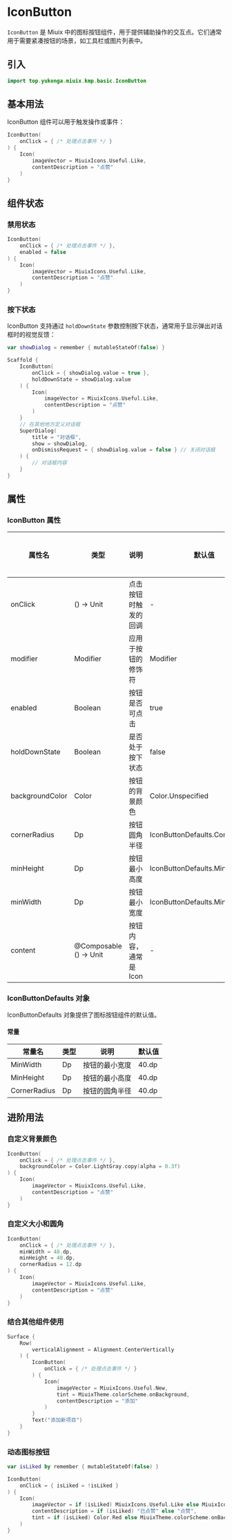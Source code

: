 # IconButton

`IconButton` 是 Miuix 中的图标按钮组件，用于提供辅助操作的交互点。它们通常用于需要紧凑按钮的场景，如工具栏或图片列表中。

## 引入

```kotlin
import top.yukonga.miuix.kmp.basic.IconButton
```

## 基本用法

IconButton 组件可以用于触发操作或事件：

```kotlin
IconButton(
    onClick = { /* 处理点击事件 */ }
) {
    Icon(
        imageVector = MiuixIcons.Useful.Like,
        contentDescription = "点赞"
    )
}
```

## 组件状态

### 禁用状态

```kotlin
IconButton(
    onClick = { /* 处理点击事件 */ },
    enabled = false
) {
    Icon(
        imageVector = MiuixIcons.Useful.Like,
        contentDescription = "点赞"
    )
}
```

### 按下状态

IconButton 支持通过 `holdDownState` 参数控制按下状态，通常用于显示弹出对话框时的视觉反馈：

```kotlin
var showDialog = remember { mutableStateOf(false) }

Scaffold {
    IconButton(
        onClick = { showDialog.value = true },
        holdDownState = showDialog.value
    ) {
        Icon(
            imageVector = MiuixIcons.Useful.Like,
            contentDescription = "点赞"
        )
    }
    // 在其他地方定义对话框
    SuperDialog(
        title = "对话框",
        show = showDialog,
        onDismissRequest = { showDialog.value = false } // 关闭对话框
    ) {
        // 对话框内容
    }
}
```

## 属性

### IconButton 属性

| 属性名          | 类型                   | 说明                  | 默认值                          | 是否必须 |
| --------------- | ---------------------- | --------------------- | ------------------------------- | -------- |
| onClick         | () -> Unit             | 点击按钮时触发的回调  | -                               | 是       |
| modifier        | Modifier               | 应用于按钮的修饰符    | Modifier                        | 否       |
| enabled         | Boolean                | 按钮是否可点击        | true                            | 否       |
| holdDownState   | Boolean                | 是否处于按下状态      | false                           | 否       |
| backgroundColor | Color                  | 按钮的背景颜色        | Color.Unspecified               | 否       |
| cornerRadius    | Dp                     | 按钮圆角半径          | IconButtonDefaults.CornerRadius | 否       |
| minHeight       | Dp                     | 按钮最小高度          | IconButtonDefaults.MinHeight    | 否       |
| minWidth        | Dp                     | 按钮最小宽度          | IconButtonDefaults.MinWidth     | 否       |
| content         | @Composable () -> Unit | 按钮内容，通常是 Icon | -                               | 是       |

### IconButtonDefaults 对象

IconButtonDefaults 对象提供了图标按钮组件的默认值。

#### 常量

| 常量名       | 类型 | 说明           | 默认值 |
| ------------ | ---- | -------------- | ------ |
| MinWidth     | Dp   | 按钮的最小宽度 | 40.dp  |
| MinHeight    | Dp   | 按钮的最小高度 | 40.dp  |
| CornerRadius | Dp   | 按钮的圆角半径 | 40.dp  |

## 进阶用法

### 自定义背景颜色

```kotlin
IconButton(
    onClick = { /* 处理点击事件 */ },
    backgroundColor = Color.LightGray.copy(alpha = 0.3f)
) {
    Icon(
        imageVector = MiuixIcons.Useful.Like,
        contentDescription = "点赞"
    )
}
```

### 自定义大小和圆角

```kotlin
IconButton(
    onClick = { /* 处理点击事件 */ },
    minWidth = 48.dp,
    minHeight = 48.dp,
    cornerRadius = 12.dp
) {
    Icon(
        imageVector = MiuixIcons.Useful.Like,
        contentDescription = "点赞"
    )
}
```

### 结合其他组件使用

```kotlin
Surface {
    Row(
        verticalAlignment = Alignment.CenterVertically
    ) {
        IconButton(
            onClick = { /* 处理点击事件 */ }
        ) {
            Icon(
                imageVector = MiuixIcons.Useful.New,
                tint = MiuixTheme.colorScheme.onBackground,
                contentDescription = "添加"
            )
        }
        Text("添加新项目")
    }
}
```

### 动态图标按钮

```kotlin
var isLiked by remember { mutableStateOf(false) }

IconButton(
    onClick = { isLiked = !isLiked }
) {
    Icon(
        imageVector = if (isLiked) MiuixIcons.Useful.Like else MiuixIcons.Useful.Unlike,
        contentDescription = if (isLiked) "已点赞" else "点赞",
        tint = if (isLiked) Color.Red else MiuixTheme.colorScheme.onBackground
    )
}
```

